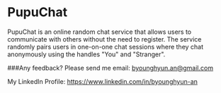 # PupuChat
PupuChat is an online random chat service that allows users to communicate with others without the need to register. 
The service randomly pairs users in one-on-one chat sessions where they chat anonymously using the handles "You" and "Stranger".

###Any feedback?
Please send me email: byounghyun.an@gmail.com

My LinkedIn Profile: https://www.linkedin.com/in/byounghyun-an
